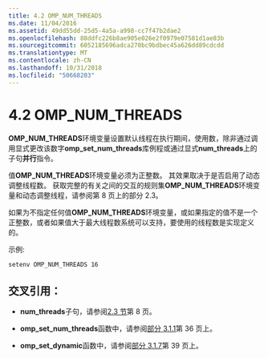 ```yaml
---
title: 4.2 OMP_NUM_THREADS
ms.date: 11/04/2016
ms.assetid: 49dd55dd-25d5-4a5a-a998-cc7f47b2dae2
ms.openlocfilehash: 88ddfc226b8ae905e026e2f0979e07581d1ae83b
ms.sourcegitcommit: 6052185696adca270bc9bdbec45a626dd89cdcdd
ms.translationtype: MT
ms.contentlocale: zh-CN
ms.lasthandoff: 10/31/2018
ms.locfileid: "50668203"
---
```

# <a name="42-ompnumthreads"></a>4.2 OMP_NUM_THREADS

**OMP_NUM_THREADS**环境变量设置默认线程在执行期间，使用数，除非通过调用显式更改该数字**omp_set_num_threads**库例程或通过显式**num_threads**上的子句**并行**指令。

值**OMP_NUM_THREADS**环境变量必须为正整数。 其效果取决于是否启用了动态调整线程数。 获取完整的有关之间的交互的规则集**OMP_NUM_THREADS**环境变量和动态调整线程，请参阅第 8 页上的部分 2.3。

如果为不指定任何值**OMP_NUM_THREADS**环境变量，或如果指定的值不是一个正整数，或者如果值大于最大线程数系统可以支持，要使用的线程数是实现定义的。

示例:

```
setenv OMP_NUM_THREADS 16
```

## <a name="cross-references"></a>交叉引用：

- **num_threads**子句，请参阅[2.3 节](../../parallel/openmp/2-3-parallel-construct.md)第 8 页。

- **omp_set_num_threads**函数中，请参阅[部分 3.1.1](../../parallel/openmp/3-1-1-omp-set-num-threads-function.md)第 36 页上。

- **omp_set_dynamic**函数中，请参阅[部分 3.1.7](../../parallel/openmp/3-1-7-omp-set-dynamic-function.md)第 39 页上。